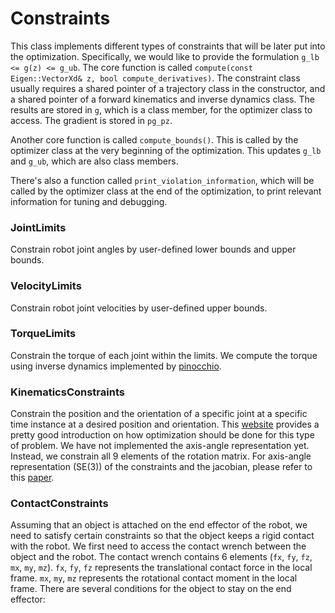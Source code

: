 # Constraints

This class implements different types of constraints that will be later put into the optimization.
Specifically, we would like to provide the formulation `g_lb <= g(z) <= g_ub`.
The core function is called `compute(const Eigen::VectorXd& z, bool compute_derivatives)`. 
The constraint class usually requires a shared pointer of a trajectory class in the constructor, and a shared pointer of a forward kinematics and inverse dynamics class. 
The results are stored in `g`, which is a class member, for the optimizer class to access.
The gradient is stored in `pg_pz`.

Another core function is called `compute_bounds()`.
This is called by the optimizer class at the very beginning of the optimization.
This updates `g_lb` and `g_ub`, which are also class members.

There's also a function called `print_violation_information`, which will be called by the optimizer class at the end of the optimization, to print relevant information for tuning and debugging.

### JointLimits

Constrain robot joint angles by user-defined lower bounds and upper bounds.

### VelocityLimits

Constrain robot joint velocities by user-defined upper bounds.

### TorqueLimits

Constrain the torque of each joint within the limits.
We compute the torque using inverse dynamics implemented by [pinocchio](https://stack-of-tasks.github.io/pinocchio/).

### KinematicsConstraints

Constrain the position and the orientation of a specific joint at a specific time instance at a desired position and orientation.
This [website](https://wang-yimu.com/introduction-to-optimization-on-manifolds/) provides a pretty good introduction on how optimization should be done for this type of problem.
We have not implemented the axis-angle representation yet.
Instead, we constrain all 9 elements of the rotation matrix.
For axis-angle representation (SE(3)) of the constraints and the jacobian, please refer to this [paper](https://arxiv.org/abs/1606.05285).

### ContactConstraints

Assuming that an object is attached on the end effector of the robot, we need to satisfy certain constraints so that the object keeps a rigid contact with the robot.
We first need to access the contact wrench between the object and the robot.
The contact wrench contains 6 elements (`fx`, `fy`, `fz`, `mx`, `my`, `mz`).
`fx`, `fy`, `fz` represents the translational contact force in the local frame.
`mx`, `my`, `mz` represents the rotational contact moment in the local frame.
There are several conditions for the object to stay on the end effector:
